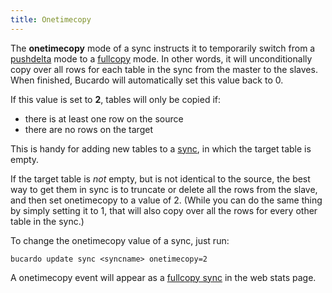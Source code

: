 ```yaml
---
title: Onetimecopy
---
```


The **onetimecopy** mode of a sync instructs it to temporarily switch from a [pushdelta](/Bucardo/object_types/pushdelta) mode to a [fullcopy](/Bucardo/object_types/fullcopy) mode. In other words, it will unconditionally copy over all rows for each table in the sync from the master to the slaves. When finished, Bucardo will automatically set this value back to 0.

If this value is set to **2**, tables will only be copied if:

-   there is at least one row on the source
-   there are no rows on the target

This is handy for adding new tables to a [sync](/Bucardo/object_types/sync),
in which the target table is empty.

If the target table is *not* empty, but is not identical to the source, the best way to get them in sync is to truncate or delete all the rows from the slave, and then set onetimecopy to a value of 2. (While you can do the same thing by simply setting it to 1, that will also copy over all the rows for every other table in the sync.)

To change the onetimecopy value of a sync, just run:

    bucardo update sync <syncname> onetimecopy=2

A onetimecopy event will appear as a [fullcopy sync](/Bucardo/object_types/fullcopy)
in the web stats page.

